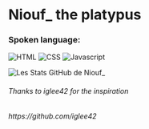 # Niouf\_ the platypus


<h3>Spoken language: </h3>
<p>
  <img src="https://img.shields.io/badge/html5-%23E34F26.svg?style=for-the-badge&logo=html5&logoColor=white" alt="HTML">
  <img src="https://img.shields.io/badge/css3-%231572B6.svg?style=for-the-badge&logo=css3&logoColor=white" alt="CSS">
  <img src="https://img.shields.io/badge/JavaScript-323330?style=for-the-badge&logo=javascript&logoColor=F7DF1E" alt="Javascript">
</p>


![Les Stats GitHub de Niouf_](https://github-readme-stats.vercel.app/api?username=niouf07&show_icons=true&theme=tokyonight)




<h6>Thanks to iglee42 for the inspiration</h6>
<h6>https://github.com/iglee42</h6>

